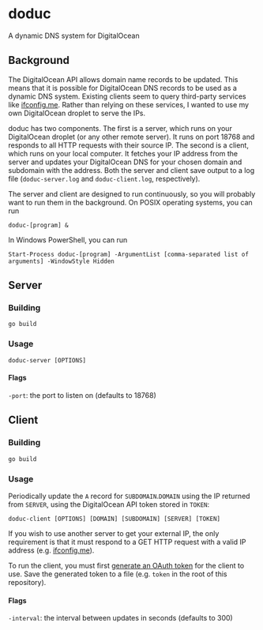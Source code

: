doduc
=====

A dynamic DNS system for DigitalOcean

Background
----------

The DigitalOcean API allows domain name records to be updated. This means that
it is possible for DigitalOcean DNS records to be used as a dynamic DNS system.
Existing clients seem to query third-party services like
[ifconfig.me](http://ifconfig.me/ip). Rather than relying on these services, I
wanted to use my own DigitalOcean droplet to serve the IPs.

doduc has two components. The first is a server, which runs on your DigitalOcean
droplet (or any other remote server). It runs on port 18768 and responds to all
HTTP requests with their source IP. The second is a client, which runs on your
local computer. It fetches your IP address from the server and updates your
DigitalOcean DNS for your chosen domain and subdomain with the address. Both the
server and client save output to a log file (`doduc-server.log` and
`doduc-client.log`, respectively).

The server and client are designed to run continuously, so you will probably
want to run them in the background. On POSIX operating systems, you can run

    doduc-[program] &

In Windows PowerShell, you can run

    Start-Process doduc-[program] -ArgumentList [comma-separated list of arguments] -WindowStyle Hidden

Server
------

### Building

    go build

### Usage

    doduc-server [OPTIONS]

#### Flags

`-port`: the port to listen on (defaults to 18768)

Client
------

### Building

    go build

### Usage

Periodically update the `A` record for `SUBDOMAIN`.`DOMAIN` using the IP
returned from `SERVER`, using the DigitalOcean API token stored in `TOKEN`:

    doduc-client [OPTIONS] [DOMAIN] [SUBDOMAIN] [SERVER] [TOKEN]

If you wish to use another server to get your external IP, the only requirement
is that it must respond to a GET HTTP request with a valid IP address (e.g.
[ifconfig.me](ifconfig.me/ip)).

To run the client, you must first
[generate an OAuth token](https://cloud.digitalocean.com/settings/tokens/new)
for the client to use. Save the generated token to a file (e.g. `token` in the
root of this repository).

#### Flags

`-interval`: the interval between updates in seconds (defaults to 300)
